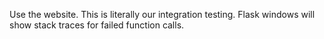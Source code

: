 Use the website. This is literally our integration testing. Flask windows will show stack traces for failed function calls.
